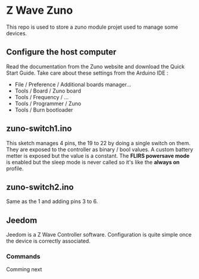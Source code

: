 # Z Wave Zuno
This repo is used to store a zuno module projet used to manage some devices.

## Configure the host computer
Read the documentation from the Zuno website and download the Quick Start Guide.
Take care about these settings from the Arduino IDE :
- File / Preference / Additional boards manager...
- Tools / Board / Zuno board
- Tools / Frequency / ...
- Tools / Programmer / Zuno
- Tools / Burn bootloader

## zuno-switch1.ino
This sketch manages 4 pins, the 19 to 22 by doing a single switch on them.
They are exposed to the controller as binary / bool values.
A custom battery metter is exposed but the value is a constant.
The **FLIRS powersave mode** is enabled but the sleep mode is never called so it's like the **always on** profile.

## zuno-switch2.ino
Same as the 1 and adding pins 3 to 6.

## Jeedom
Jeedom is a Z Wave Controller software.
Configuration is quite simple once the device is correctly associated.

### Commands
Comming next

